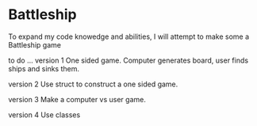 # Battleship
To expand my code knowedge and abilities, I will attempt to make some a Battleship game

to do ...
version 1
One sided game. 
Computer generates board, user finds ships and sinks them.
    
version 2
Use struct to construct a one sided game.

version 3
Make a computer vs user game.

version 4
Use classes
    
